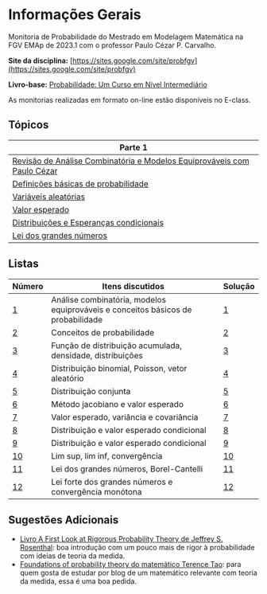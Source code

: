 # Informações Gerais 

Monitoria de Probabilidade do Mestrado em Modelagem Matemática na FGV EMAp de 2023.1 com o professor Paulo Cézar P. Carvalho. 

**Site da disciplina:** [https://sites.google.com/site/probfgv](https://sites.google.com/site/probfgv)

**Livro-base:** [Probabilidade: Um Curso em Nível Intermediário](https://impa.br/page-livros/probabilidade-um-curso-em-nivel-intermediario/)

As monitorias realizadas em formato on-line estão disponíveis no E-class.

## Tópicos

|Parte 1|
|---|
|[Revisão de Análise Combinatória e Modelos Equiprováveis com Paulo Cézar](https://sites.google.com/site/probfgv)|
|[Definições básicas de probabilidade](/ta-sessions/probability/basic_definitions)|
|[Variáveis aleatórias](/ta-sessions/probability/random_variables)|
|[Valor esperado](/ta-sessions/probability/expected_value)|
|[Distribuições e Esperanças condicionais](/ta-sessions/probability/conditionals)|
|[Lei dos grandes números](/ta-sessions/probability/law_large_numbers)|

## Listas

|Número|Itens discutidos|Solução|
|------|----------------|-------|
|[1](https://drive.google.com/file/d/1qyukB7sLCuUuGoUlzli7BrBH1TF8SEvw/view)|Análise combinatória, modelos equiprováveis e conceitos básicos de probabilidade|[1](/files/disciplines/probability/solutions1.pdf)|
|[2](https://drive.google.com/file/d/1mRTcfzeOQ0b5NwGcODigkRlRmu91bu2Z/view)|Conceitos de probabilidade|[2](/files/disciplines/probability/solutions2.pdf)| 
|[3](https://drive.google.com/file/d/1N0nlrkypSUJHU2SkYezV3Cwqww2cbzpY/view)|Função de distribuição acumulada, densidade, distribuições|[3](/files/disciplines/probability/solutions3.pdf)|
|[4](https://drive.google.com/file/d/1Stf3MMLuzE3eXbmXFl2--_tUj7S2eD7b/view)|Distribuição binomial, Poisson, vetor aleatório|[4](/files/disciplines/probability/solutions4.pdf)| 
|[5](https://drive.google.com/file/d/14HJO1e6jt_tVJfBJeBGg7DsJfed8ax_5/view)|Distribuição conjunta|[5](/files/disciplines/probability/solutions5.pdf)| 
|[6](https://drive.google.com/file/d/1yL1ECtRiND-xYR9ZujgJsIBU2DWayG4S/view)|Método jacobiano e valor esperado|[6](/files/disciplines/probability/solutions6.pdf)|
|[7](https://drive.google.com/file/d/1F4gFpZVp0rPySEYsCYm0JHdLhKTb6OZ2/view)|Valor esperado, variância e covariância|[7](/ta-sessions/unavailable)|
|[8](https://drive.google.com/file/d/1SB7ec7vXt855Dn2AtIDXHmXPn4fmT4WN/view)|Distribuição e valor esperado condicional|[8](/ta-sessions/unavailable)|
|[9](https://drive.google.com/file/d/1zFTOWR3JhVtOBbizKjdcYyJr6Jm1w1eA/view)|Distribuição e valor esperado condicional|[9](/ta-sessions/unavailable)|
|[10](https://drive.google.com/file/d/1mDUHRHt_tqJ_SEvJ20FQty02npbBZ6re/view)|Lim sup, lim inf, convergência|[10](/ta-sessions/unavailable)|
|[11](https://drive.google.com/file/d/1zFTOWR3JhVtOBbizKjdcYyJr6Jm1w1eA/view)|Lei dos grandes números, Borel-Cantelli|[11](/ta-sessions/unavailable)|
|[12](https://drive.google.com/file/d/1ru9XaFn31_cdHuXClSNeFjs035YHCfjO/view)|Lei forte dos grandes números e convergência monótona|[12](/ta-sessions/unavailable)|

## Sugestões Adicionais

- [Livro A First Look at Rigorous Probability Theory de Jeffrey S. Rosenthal](http://probability.ca/jeff/grprobbook.html): boa introdução com um pouco mais de rigor à probabilidade com ideias de teoria da medida.
- [Foundations of probability theory do matemático Terence Tao](https://terrytao.wordpress.com/2015/09/29/275a-notes-0-foundations-of-probability-theory/): para quem gosta de estudar por blog de um matemático relevante com teoria da medida, essa é uma boa pedida.